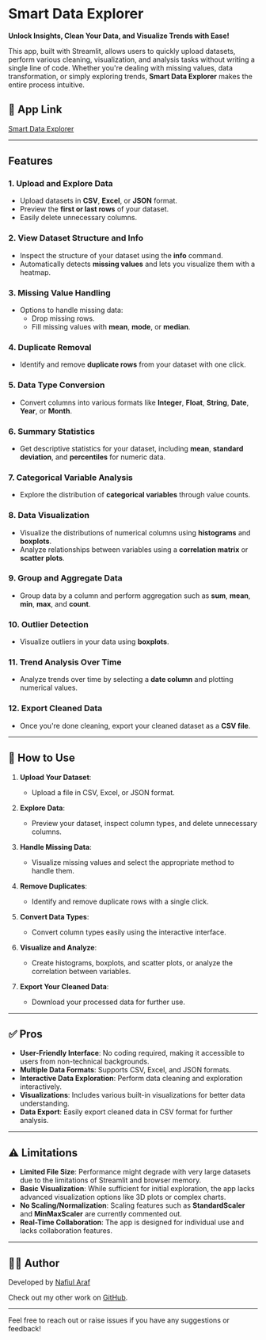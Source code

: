 # Smart Data Explorer

**Unlock Insights, Clean Your Data, and Visualize Trends with Ease!**

This app, built with Streamlit, allows users to quickly upload datasets, perform various cleaning, visualization, and analysis tasks without writing a single line of code. Whether you're dealing with missing values, data transformation, or simply exploring trends, **Smart Data Explorer** makes the entire process intuitive.

## 🚀 **App Link**
[Smart Data Explorer](https://data-analysis-web-app1.streamlit.app/)

---

## Features

### 1. **Upload and Explore Data**
- Upload datasets in **CSV**, **Excel**, or **JSON** format.
- Preview the **first or last rows** of your dataset.
- Easily delete unnecessary columns.

### 2. **View Dataset Structure and Info**
- Inspect the structure of your dataset using the **info** command.
- Automatically detects **missing values** and lets you visualize them with a heatmap.

### 3. **Missing Value Handling**
- Options to handle missing data:
  - Drop missing rows.
  - Fill missing values with **mean**, **mode**, or **median**.

### 4. **Duplicate Removal**
- Identify and remove **duplicate rows** from your dataset with one click.

### 5. **Data Type Conversion**
- Convert columns into various formats like **Integer**, **Float**, **String**, **Date**, **Year**, or **Month**.
  
### 6. **Summary Statistics**
- Get descriptive statistics for your dataset, including **mean**, **standard deviation**, and **percentiles** for numeric data.

### 7. **Categorical Variable Analysis**
- Explore the distribution of **categorical variables** through value counts.

### 8. **Data Visualization**
- Visualize the distributions of numerical columns using **histograms** and **boxplots**.
- Analyze relationships between variables using a **correlation matrix** or **scatter plots**.

### 9. **Group and Aggregate Data**
- Group data by a column and perform aggregation such as **sum**, **mean**, **min**, **max**, and **count**.

### 10. **Outlier Detection**
- Visualize outliers in your data using **boxplots**.

### 11. **Trend Analysis Over Time**
- Analyze trends over time by selecting a **date column** and plotting numerical values.

### 12. **Export Cleaned Data**
- Once you're done cleaning, export your cleaned dataset as a **CSV file**.

---

## 🔧 **How to Use**

1. **Upload Your Dataset**:
   - Upload a file in CSV, Excel, or JSON format.
   
2. **Explore Data**:
   - Preview your dataset, inspect column types, and delete unnecessary columns.

3. **Handle Missing Data**:
   - Visualize missing values and select the appropriate method to handle them.

4. **Remove Duplicates**:
   - Identify and remove duplicate rows with a single click.

5. **Convert Data Types**:
   - Convert column types easily using the interactive interface.

6. **Visualize and Analyze**:
   - Create histograms, boxplots, and scatter plots, or analyze the correlation between variables.

7. **Export Your Cleaned Data**:
   - Download your processed data for further use.

---

## ✅ **Pros**

- **User-Friendly Interface**: No coding required, making it accessible to users from non-technical backgrounds.
- **Multiple Data Formats**: Supports CSV, Excel, and JSON formats.
- **Interactive Data Exploration**: Perform data cleaning and exploration interactively.
- **Visualizations**: Includes various built-in visualizations for better data understanding.
- **Data Export**: Easily export cleaned data in CSV format for further analysis.

---

## ⚠️ **Limitations**

- **Limited File Size**: Performance might degrade with very large datasets due to the limitations of Streamlit and browser memory.
- **Basic Visualization**: While sufficient for initial exploration, the app lacks advanced visualization options like 3D plots or complex charts.
- **No Scaling/Normalization**: Scaling features such as **StandardScaler** and **MinMaxScaler** are currently commented out.
- **Real-Time Collaboration**: The app is designed for individual use and lacks collaboration features.

---

## 👨‍💻 **Author**
Developed by [Nafiul Araf](https://www.linkedin.com/in/nafiul-araf-50b0b7203/)

Check out my other work on [GitHub](https://github.com/nafiul-araf).

---

Feel free to reach out or raise issues if you have any suggestions or feedback!

